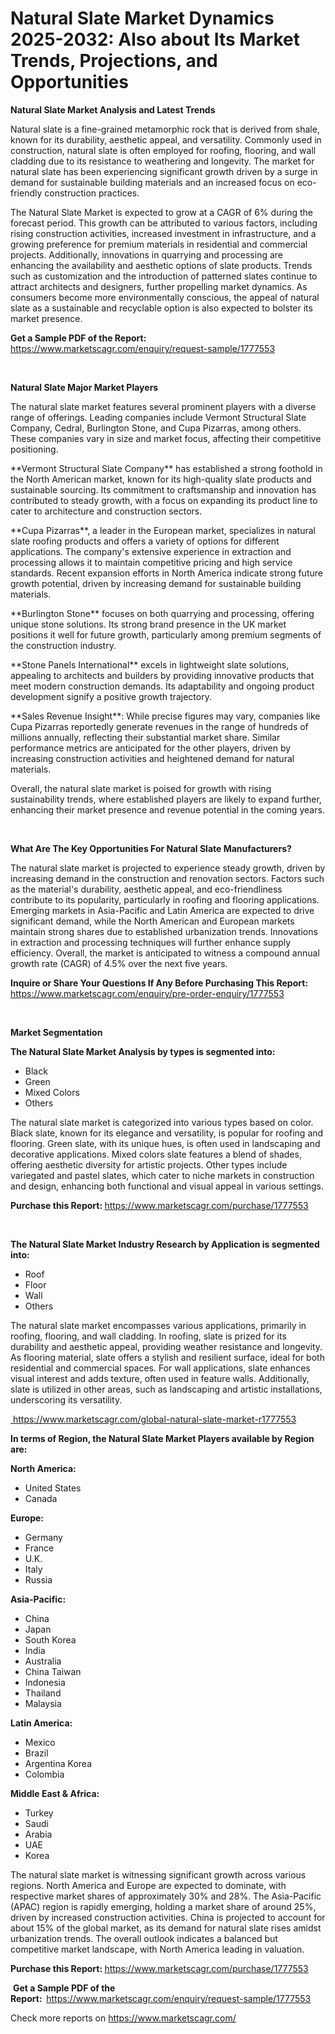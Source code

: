 <p><h1>Natural Slate Market Dynamics 2025-2032: Also about Its Market Trends, Projections, and Opportunities</h1></p><p><strong>Natural Slate Market Analysis and Latest Trends</strong></p>
<p><p>Natural slate is a fine-grained metamorphic rock that is derived from shale, known for its durability, aesthetic appeal, and versatility. Commonly used in construction, natural slate is often employed for roofing, flooring, and wall cladding due to its resistance to weathering and longevity. The market for natural slate has been experiencing significant growth driven by a surge in demand for sustainable building materials and an increased focus on eco-friendly construction practices.</p><p>The Natural Slate Market is expected to grow at a CAGR of 6% during the forecast period. This growth can be attributed to various factors, including rising construction activities, increased investment in infrastructure, and a growing preference for premium materials in residential and commercial projects. Additionally, innovations in quarrying and processing are enhancing the availability and aesthetic options of slate products. Trends such as customization and the introduction of patterned slates continue to attract architects and designers, further propelling market dynamics. As consumers become more environmentally conscious, the appeal of natural slate as a sustainable and recyclable option is also expected to bolster its market presence.</p></p>
<p><strong>Get a Sample PDF of the Report:&nbsp;</strong> <a href="https://www.marketscagr.com/enquiry/request-sample/1777553?utm_campaign=2485&utm_medium=2&utm_source=Github&utm_content=ia&utm_term=01042025&utm_id=natural-slate">https://www.marketscagr.com/enquiry/request-sample/1777553</a></p>
<p>&nbsp;</p>
<p><strong>Natural Slate Major Market Players</strong></p>
<p><p>The natural slate market features several prominent players with a diverse range of offerings. Leading companies include Vermont Structural Slate Company, Cedral, Burlington Stone, and Cupa Pizarras, among others. These companies vary in size and market focus, affecting their competitive positioning.</p><p>**Vermont Structural Slate Company** has established a strong foothold in the North American market, known for its high-quality slate products and sustainable sourcing. Its commitment to craftsmanship and innovation has contributed to steady growth, with a focus on expanding its product line to cater to architecture and construction sectors.</p><p>**Cupa Pizarras**, a leader in the European market, specializes in natural slate roofing products and offers a variety of options for different applications. The company's extensive experience in extraction and processing allows it to maintain competitive pricing and high service standards. Recent expansion efforts in North America indicate strong future growth potential, driven by increasing demand for sustainable building materials.</p><p>**Burlington Stone** focuses on both quarrying and processing, offering unique stone solutions. Its strong brand presence in the UK market positions it well for future growth, particularly among premium segments of the construction industry.</p><p>**Stone Panels International** excels in lightweight slate solutions, appealing to architects and builders by providing innovative products that meet modern construction demands. Its adaptability and ongoing product development signify a positive growth trajectory.</p><p>**Sales Revenue Insight**: While precise figures may vary, companies like Cupa Pizarras reportedly generate revenues in the range of hundreds of millions annually, reflecting their substantial market share. Similar performance metrics are anticipated for the other players, driven by increasing construction activities and heightened demand for natural materials.</p><p>Overall, the natural slate market is poised for growth with rising sustainability trends, where established players are likely to expand further, enhancing their market presence and revenue potential in the coming years.</p></p>
<p>&nbsp;</p>
<p><strong>What Are The Key Opportunities For Natural Slate Manufacturers?</strong></p>
<p><p>The natural slate market is projected to experience steady growth, driven by increasing demand in the construction and renovation sectors. Factors such as the material's durability, aesthetic appeal, and eco-friendliness contribute to its popularity, particularly in roofing and flooring applications. Emerging markets in Asia-Pacific and Latin America are expected to drive significant demand, while the North American and European markets maintain strong shares due to established urbanization trends. Innovations in extraction and processing techniques will further enhance supply efficiency. Overall, the market is anticipated to witness a compound annual growth rate (CAGR) of 4.5% over the next five years.</p></p>
<p><strong>Inquire or Share Your Questions If Any Before Purchasing This Report:</strong> <a href="https://www.marketscagr.com/enquiry/pre-order-enquiry/1777553?utm_campaign=2485&utm_medium=2&utm_source=Github&utm_content=ia&utm_term=01042025&utm_id=natural-slate">https://www.marketscagr.com/enquiry/pre-order-enquiry/1777553</a></p>
<p>&nbsp;</p>
<p><strong>Market Segmentation</strong></p>
<p><strong>The Natural Slate Market Analysis by types is segmented into:</strong></p>
<p><ul><li>Black</li><li>Green</li><li>Mixed Colors</li><li>Others</li></ul></p>
<p><p>The natural slate market is categorized into various types based on color. Black slate, known for its elegance and versatility, is popular for roofing and flooring. Green slate, with its unique hues, is often used in landscaping and decorative applications. Mixed colors slate features a blend of shades, offering aesthetic diversity for artistic projects. Other types include variegated and pastel slates, which cater to niche markets in construction and design, enhancing both functional and visual appeal in various settings.</p></p>
<p><strong>Purchase this Report:&nbsp;</strong><a href="https://www.marketscagr.com/purchase/1777553?utm_campaign=2485&utm_medium=2&utm_source=Github&utm_content=ia&utm_term=01042025&utm_id=natural-slate">https://www.marketscagr.com/purchase/1777553</a></p>
<p>&nbsp;</p>
<p><strong>The Natural Slate Market Industry Research by Application is segmented into:</strong></p>
<p><ul><li>Roof</li><li>Floor</li><li>Wall</li><li>Others</li></ul></p>
<p><p>The natural slate market encompasses various applications, primarily in roofing, flooring, and wall cladding. In roofing, slate is prized for its durability and aesthetic appeal, providing weather resistance and longevity. As flooring material, slate offers a stylish and resilient surface, ideal for both residential and commercial spaces. For wall applications, slate enhances visual interest and adds texture, often used in feature walls. Additionally, slate is utilized in other areas, such as landscaping and artistic installations, underscoring its versatility.</p></p>
<p><a href="https://www.marketscagr.com/global-natural-slate-market-r1777553?utm_campaign=2485&utm_medium=2&utm_source=Github&utm_content=ia&utm_term=01042025&utm_id=natural-slate">&nbsp;https://www.marketscagr.com/global-natural-slate-market-r1777553</a></p>
<p><strong>In terms of Region, the Natural Slate Market Players available by Region are:</strong></p>
<p>
    <p> <strong> North America: </strong>
        <ul>
            <li>United States</li>
            <li>Canada</li>
        </ul>
        </p> 
    <p> <strong> Europe: </strong>
        <ul>
            <li>Germany</li>
            <li>France</li>
            <li>U.K.</li>
            <li>Italy</li>
            <li>Russia</li>
        </ul>
        </p> 
    <p> <strong> Asia-Pacific: </strong>
        <ul>
            <li>China</li>
            <li>Japan</li>
            <li>South Korea</li>
            <li>India</li>
            <li>Australia</li>
            <li>China Taiwan</li>
            <li>Indonesia</li>
            <li>Thailand</li>
            <li>Malaysia</li>
        </ul>
        </p> 
    <p> <strong> Latin America: </strong>
        <ul>
            <li>Mexico</li>
            <li>Brazil</li>
            <li>Argentina Korea</li>
            <li>Colombia</li>
        </ul>
        </p> 
    <p> <strong> Middle East & Africa: </strong>
        <ul>
            <li>Turkey</li>
            <li>Saudi</li>
            <li>Arabia</li>
            <li>UAE</li>
            <li>Korea</li>
        </ul>
    </p>
    </p>
<p><p>The natural slate market is witnessing significant growth across various regions. North America and Europe are expected to dominate, with respective market shares of approximately 30% and 28%. The Asia-Pacific (APAC) region is rapidly emerging, holding a market share of around 25%, driven by increased construction activities. China is projected to account for about 15% of the global market, as its demand for natural slate rises amidst urbanization trends. The overall outlook indicates a balanced but competitive market landscape, with North America leading in valuation.</p></p>
<p><strong>Purchase this Report: </strong><a href="https://www.marketscagr.com/purchase/1777553?utm_campaign=2485&utm_medium=2&utm_source=Github&utm_content=ia&utm_term=01042025&utm_id=natural-slate">https://www.marketscagr.com/purchase/1777553</a></p>
<p>&nbsp;<strong>Get a Sample PDF of the Report:&nbsp;&nbsp;</strong><a href="https://www.marketscagr.com/enquiry/request-sample/1777553?utm_campaign=2485&utm_medium=2&utm_source=Github&utm_content=ia&utm_term=01042025&utm_id=natural-slate">https://www.marketscagr.com/enquiry/request-sample/1777553</a></p>
<p><strong></strong></p>
<p>Check more reports on <a href="https://www.marketscagr.com/?utm_campaign=2485&utm_medium=2&utm_source=Github&utm_content=ia&utm_term=01042025&utm_id=natural-slate">https://www.marketscagr.com/</a></p>